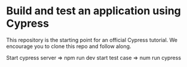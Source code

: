 # Build and test an application using Cypress

This repository is the starting point for an official Cypress tutorial. We encourage you to clone this repo and follow along.

Start cypress server => npm run dev
 start test case => num run cypress
